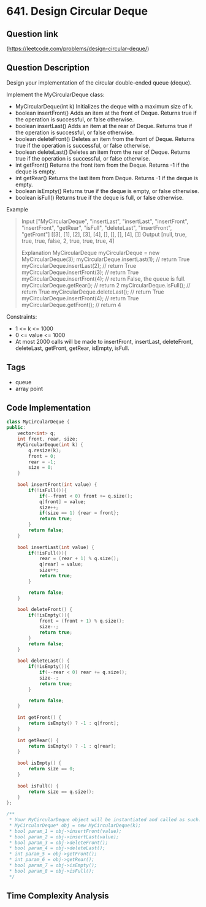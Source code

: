 # 641. Design Circular Deque

## Question link
(https://leetcode.com/problems/design-circular-deque/)

## Question Description
Design your implementation of the circular double-ended queue (deque).

Implement the MyCircularDeque class:

- MyCircularDeque(int k) Initializes the deque with a maximum size of k.
- boolean insertFront() Adds an item at the front of Deque. Returns true if the operation is successful, or false otherwise.
- boolean insertLast() Adds an item at the rear of Deque. Returns true if the operation is successful, or false otherwise.
- boolean deleteFront() Deletes an item from the front of Deque. Returns true if the operation is successful, or false otherwise.
- boolean deleteLast() Deletes an item from the rear of Deque. Returns true if the operation is successful, or false otherwise.
- int getFront() Returns the front item from the Deque. Returns -1 if the deque is empty.
- int getRear() Returns the last item from Deque. Returns -1 if the deque is empty.
- boolean isEmpty() Returns true if the deque is empty, or false otherwise.
- boolean isFull() Returns true if the deque is full, or false otherwise.

Example
> Input
> ["MyCircularDeque", "insertLast", "insertLast", "insertFront", "insertFront", "getRear", "isFull", "deleteLast", "insertFront", "getFront"]
> [[3], [1], [2], [3], [4], [], [], [], [4], []]
> Output
> [null, true, true, true, false, 2, true, true, true, 4]
> 
> Explanation
> MyCircularDeque myCircularDeque = new MyCircularDeque(3);
> myCircularDeque.insertLast(1);  // return True
> myCircularDeque.insertLast(2);  // return True
> myCircularDeque.insertFront(3); // return True
> myCircularDeque.insertFront(4); // return False, the queue is full.
> myCircularDeque.getRear();      // return 2
> myCircularDeque.isFull();       // return True
> myCircularDeque.deleteLast();   // return True
> myCircularDeque.insertFront(4); // return True
> myCircularDeque.getFront();     // return 4

Constraints:
- 1 <= k <= 1000
- 0 <= value <= 1000
- At most 2000 calls will be made to insertFront, insertLast, deleteFront, deleteLast, getFront, getRear, isEmpty, isFull.

## Tags
- queue
- array point

## Code Implementation
```c++
class MyCircularDeque {
public:
    vector<int> q;
    int front, rear, size;
    MyCircularDeque(int k) {
        q.resize(k);
        front = 0;
        rear = -1;
        size = 0;
    }
    
    bool insertFront(int value) {
        if(!isFull()){
            if(--front < 0) front += q.size();
            q[front] = value;
            size++;
            if(size == 1) {rear = front};
            return true;
        }
        return false;
    }
    
    bool insertLast(int value) {
        if(!isFull()){
            rear = (rear + 1) % q.size();
            q[rear] = value;
            size++;
            return true;
        }

        return false;
    }
    
    bool deleteFront() {
        if(!isEmpty()){
            front = (front + 1) % q.size();
            size--;
            return true;
        }
        return false;
    }
    
    bool deleteLast() {
        if(!isEmpty()){
            if(--rear < 0) rear += q.size();
            size--;
            return true;
        }

        return false;
    }
    
    int getFront() {
        return isEmpty() ? -1 : q[front];
    }
    
    int getRear() {
        return isEmpty() ? -1 : q[rear];
    }
    
    bool isEmpty() {
        return size == 0;
    }
    
    bool isFull() {
        return size == q.size();
    }
};

/**
 * Your MyCircularDeque object will be instantiated and called as such:
 * MyCircularDeque* obj = new MyCircularDeque(k);
 * bool param_1 = obj->insertFront(value);
 * bool param_2 = obj->insertLast(value);
 * bool param_3 = obj->deleteFront();
 * bool param_4 = obj->deleteLast();
 * int param_5 = obj->getFront();
 * int param_6 = obj->getRear();
 * bool param_7 = obj->isEmpty();
 * bool param_8 = obj->isFull();
 */
```

## Time Complexity Analysis